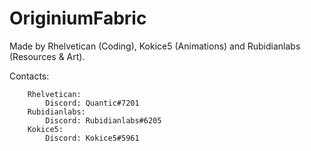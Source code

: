 # OriginiumFabric

Made by Rhelvetican (Coding), Kokice5 (Animations) and Rubidianlabs (Resources & Art).

Contacts:
```
    Rhelvetican:
        Discord: Quantic#7201
    Rubidianlabs:
        Discord: Rubidianlabs#6205
    Kokice5:
        Discord: Kokice5#5961
```